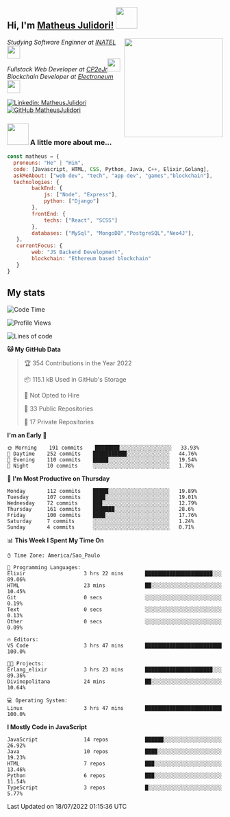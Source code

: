 <h2> Hi, I'm <a href="https://matheusjulidori.github.io" target="_blank">Matheus Julidori!</a> <img src="https://media.giphy.com/media/12oufCB0MyZ1Go/giphy.gif" width="50"></h2>
<img align='right' src="https://media.giphy.com/media/3oKIPnAiaMCws8nOsE/giphy.gif" width="230" height="auto">
<p><em>Studying Software Enginner at <a href="http://www.inatel.br" target="_blank">INATEL</a><img src="https://media.giphy.com/media/fYSnHlufseco8Fh93Z/giphy.gif" width="30"></br>
  Fullstack Web Developer at <a href="http://www.cp2ejr.com.br" target="_blank">CP2eJr</a><img src="https://media.giphy.com/media/WUlplcMpOCEmTGBtBW/giphy.gif" width="30"></br>
  Blockchain Developer at <a href="https://www.electroneum.com" target="_blank">Electroneum</a><img src="https://media.giphy.com/media/WUlplcMpOCEmTGBtBW/giphy.gif" width="30"> 
</em></p>

[![Linkedin: MatheusJulidori](https://img.shields.io/badge/-MatheusJulidori-blue?style=flat-square&logo=Linkedin&logoColor=white&link=https://www.linkedin.com/in/MatheusJulidori/)](https://www.linkedin.com/in/MatheusJulidori/)
[![GitHub MatheusJulidori](https://img.shields.io/github/followers/matheusjulidori?label=follow&style=social)](https://github.com/MatheusJulidori)


### <img src="https://media.giphy.com/media/VgCDAzcKvsR6OM0uWg/giphy.gif" width="50"> A little more about me...  

```javascript
const matheus = {
  pronouns: "He" | "Him",
  code: [Javascript, HTML, CSS, Python, Java, C++, Elixir,Golang],
  askMeAbout: ["web dev", "tech", "app dev", "games","blockchain"],
  technologies: {
        backEnd: {
            js: ["Node", "Express"],
            python: ["Django"]
        },
        frontEnd: {
            techs: ["React", "SCSS"]
        },
        databases: ["MySql", "MongoDB","PostgreSQL","Neo4J"],
   },
   currentFocus: {
        web: "JS Backend Development",
        blockchain: "Ethereum based blockchain"
   }
}
```
<h2>My stats</h2>

<!--START_SECTION:waka-->
![Code Time](http://img.shields.io/badge/Code%20Time-195%20hrs%2011%20mins-blue)

![Profile Views](http://img.shields.io/badge/Profile%20Views-0-blue)

![Lines of code](https://img.shields.io/badge/From%20Hello%20World%20I%27ve%20Written-612%20Thousand%20lines%20of%20code-blue)

**🐱 My GitHub Data** 

> 🏆 354 Contributions in the Year 2022
 > 
> 📦 115.1 kB Used in GitHub's Storage 
 > 
> 🚫 Not Opted to Hire
 > 
> 📜 33 Public Repositories 
 > 
> 🔑 17 Private Repositories  
 > 
**I'm an Early 🐤** 

```text
🌞 Morning    191 commits    ████████░░░░░░░░░░░░░░░░░   33.93% 
🌆 Daytime    252 commits    ███████████░░░░░░░░░░░░░░   44.76% 
🌃 Evening    110 commits    █████░░░░░░░░░░░░░░░░░░░░   19.54% 
🌙 Night      10 commits     ░░░░░░░░░░░░░░░░░░░░░░░░░   1.78%

```
📅 **I'm Most Productive on Thursday** 

```text
Monday       112 commits    █████░░░░░░░░░░░░░░░░░░░░   19.89% 
Tuesday      107 commits    ████░░░░░░░░░░░░░░░░░░░░░   19.01% 
Wednesday    72 commits     ███░░░░░░░░░░░░░░░░░░░░░░   12.79% 
Thursday     161 commits    ███████░░░░░░░░░░░░░░░░░░   28.6% 
Friday       100 commits    ████░░░░░░░░░░░░░░░░░░░░░   17.76% 
Saturday     7 commits      ░░░░░░░░░░░░░░░░░░░░░░░░░   1.24% 
Sunday       4 commits      ░░░░░░░░░░░░░░░░░░░░░░░░░   0.71%

```


📊 **This Week I Spent My Time On** 

```text
⌚︎ Time Zone: America/Sao_Paulo

💬 Programming Languages: 
Elixir                   3 hrs 22 mins       ██████████████████████░░░   89.06% 
HTML                     23 mins             ██░░░░░░░░░░░░░░░░░░░░░░░   10.45% 
Git                      0 secs              ░░░░░░░░░░░░░░░░░░░░░░░░░   0.19% 
Text                     0 secs              ░░░░░░░░░░░░░░░░░░░░░░░░░   0.13% 
Other                    0 secs              ░░░░░░░░░░░░░░░░░░░░░░░░░   0.09%

🔥 Editors: 
VS Code                  3 hrs 47 mins       █████████████████████████   100.0%

🐱‍💻 Projects: 
Erlang_elixir            3 hrs 23 mins       ██████████████████████░░░   89.36% 
Divinopolitana           24 mins             ██░░░░░░░░░░░░░░░░░░░░░░░   10.64%

💻 Operating System: 
Linux                    3 hrs 47 mins       █████████████████████████   100.0%

```

**I Mostly Code in JavaScript** 

```text
JavaScript               14 repos            ██████░░░░░░░░░░░░░░░░░░░   26.92% 
Java                     10 repos            ████░░░░░░░░░░░░░░░░░░░░░   19.23% 
HTML                     7 repos             ███░░░░░░░░░░░░░░░░░░░░░░   13.46% 
Python                   6 repos             ███░░░░░░░░░░░░░░░░░░░░░░   11.54% 
TypeScript               3 repos             █░░░░░░░░░░░░░░░░░░░░░░░░   5.77%

```



 Last Updated on 18/07/2022 01:15:36 UTC
<!--END_SECTION:waka-->
